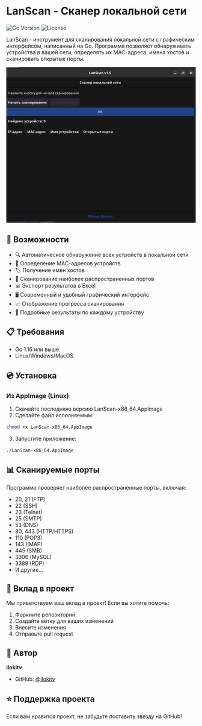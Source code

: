 # LanScan - Сканер локальной сети

![Go Version](https://img.shields.io/badge/Go-1.16%2B-blue)
![License](https://img.shields.io/badge/license-MIT-green)

LanScan - инструмент для сканирования локальной сети с графическим интерфейсом, написанный на Go. Программа позволяет обнаруживать устройства в вашей сети, определять их MAC-адреса, имена хостов и сканировать открытые порты.

![Screenshot](scren.png)

## 🚀 Возможности

- 🔍 Автоматическое обнаружение всех устройств в локальной сети
- 📱 Определение MAC-адресов устройств
- 🏷️ Получение имен хостов
- 🔐 Сканирование наиболее распространенных портов
- 📊 Экспорт результатов в Excel
- 🖥️ Современный и удобный графический интерфейс
- 📈 Отображение прогресса сканирования
- 📝 Подробные результаты по каждому устройству

## 📋 Требования

- Go 1.16 или выше
- Linux/Windows/MacOS


## 💿 Установка

### Из AppImage (Linux)
1. Скачайте последнюю версию LanScan-x86_64.AppImage
2. Сделайте файл исполняемым:
```bash
chmod +x LanScan-x86_64.AppImage
```
3. Запустите приложение:
```bash
./LanScan-x86_64.AppImage
```



## 📊 Сканируемые порты

Программа проверяет наиболее распространенные порты, включая:
- 20, 21 (FTP)
- 22 (SSH)
- 23 (Telnet)
- 25 (SMTP)
- 53 (DNS)
- 80, 443 (HTTP/HTTPS)
- 110 (POP3)
- 143 (IMAP)
- 445 (SMB)
- 3306 (MySQL)
- 3389 (RDP)
- И другие...

## 🤝 Вклад в проект

Мы приветствуем ваш вклад в проект! Если вы хотите помочь:
1. Форкните репозиторий
2. Создайте ветку для ваших изменений
3. Внесите изменения
4. Отправьте pull request

## 👤 Автор

**ilokitv**
- GitHub: [@ilokitv](https://github.com/ilokitv)

## ⭐ Поддержка проекта

Если вам нравится проект, не забудьте поставить звезду на GitHub! 